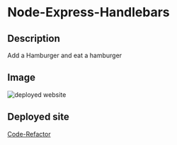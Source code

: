 # Node-Express-Handlebars

## Description

Add a Hamburger and eat a hamburger

## Image

![deployed website]()

## Deployed site

[Code-Refactor]()
